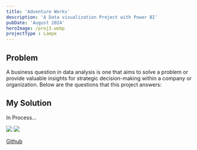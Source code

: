 ```yaml
---
title: 'Adventure Works'
description: 'A Data visualization Project with Power BI'
pubDate: 'August 2024'
heroImage: /proj3.webp
projectType : Lampe
---
```



## Problem

A business question in data analysis is one that aims to solve a problem or provide valuable insights for strategic decision-making within a company or organization. Below are the questions that this project answers:  

## My Solution
In Process...

<div class="grid grid-cols-2 gap-1">
    <img src="/proj2.webp"/>        
    <img src="/proj22.webp" />
</div>   



[Github](https://github.com/peterciya/Ciya-Analytics/tree/main/Demographic%20Data%20Analyzer)

